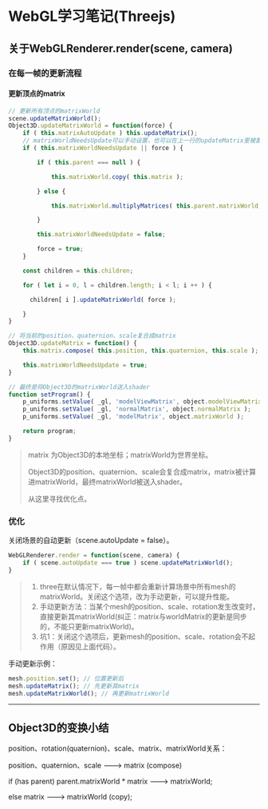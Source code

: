 # WebGL学习笔记\(Threejs\)

## 关于WebGLRenderer.render\(scene, camera\)

### 在每一帧的更新流程

#### 更新顶点的matrix

```js
// 更新所有顶点的matrixWorld
scene.updateMatrixWorld();
Object3D.updateMatrixWorld = function(force) {
    if ( this.matrixAutoUpdate ) this.updateMatrix();
    // matrixWorldNeedsUpdate可以手动设置，也可以在上一行的updateMatrix里被置为true
    if ( this.matrixWorldNeedsUpdate || force ) {

        if ( this.parent === null ) {

            this.matrixWorld.copy( this.matrix );

        } else {

            this.matrixWorld.multiplyMatrices( this.parent.matrixWorld, this.matrix );

        }

        this.matrixWorldNeedsUpdate = false;

        force = true;
    }

    const children = this.children;

    for ( let i = 0, l = children.length; i < l; i ++ ) {

      children[ i ].updateMatrixWorld( force );

    }
}

// 将当前的position、quaternion、scale复合成matrix
Object3D.updateMatrix = function() {
    this.matrix.compose( this.position, this.quaternion, this.scale );

    this.matrixWorldNeedsUpdate = true;
}

// 最终是将Object3D的matrixWorld送入shader
function setProgram() {
    p_uniforms.setValue( _gl, 'modelViewMatrix', object.modelViewMatrix );
    p_uniforms.setValue( _gl, 'normalMatrix', object.normalMatrix );
    p_uniforms.setValue( _gl, 'modelMatrix', object.matrixWorld );

    return program;
}
```

> matrix 为Object3D的本地坐标；matrixWorld为世界坐标。
>
> Object3D的position、quaternion、scale会复合成matrix，matrix被计算进matrixWorld，最终matrixWorld被送入shader。
>
> 从这里寻找优化点。

### 优化

关闭场景的自动更新（scene.autoUpdate = false）。

```js
WebGLRenderer.render = function(scene, camera) {
    if ( scene.autoUpdate === true ) scene.updateMatrixWorld();
}
```

> 1. three在默认情况下，每一帧中都会重新计算场景中所有mesh的matrixWorld。关闭这个选项，改为手动更新，可以提升性能。
> 2. 手动更新方法：当某个mesh的position、scale、rotation发生改变时，直接更新其matrixWorld\(纠正：matrix与worldMatrix的更新是同步的，不能只更新matrixWorld\)。
> 3. 坑1：关闭这个选项后，更新mesh的position、scale、rotation会不起作用（原因见上面代码）。

手动更新示例：

```js
mesh.position.set(); // 位置更新后
mesh.updateMatrix(); // 先更新其matrix
mesh.updateMatrixWorld(); // 再更新matrixWorld
```

---

## Object3D的变换小结

position、rotation(quaternion)、scale、matrix、matrixWorld关系：

position、quaternion、scale ---> matrix (compose)

if (has parent) parent.matrixWorld * matrix ---> matrixWorld;

else matrix ---> matrixWorld (copy);
